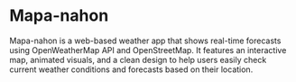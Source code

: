 # Mapa-nahon
Mapa-nahon is a web-based weather app that shows real-time forecasts using OpenWeatherMap API and OpenStreetMap. It features an interactive map, animated visuals, and a clean design to help users easily check current weather conditions and forecasts based on their location.
